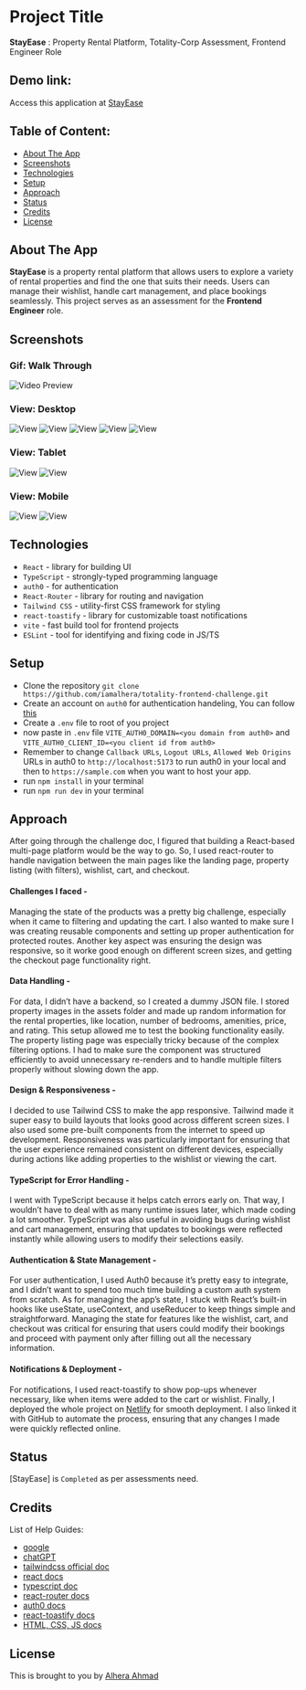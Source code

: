 # Project Title
**StayEase** : Property Rental Platform, Totality-Corp Assessment, Frontend Engineer Role

## Demo link:
Access this application at [StayEase](https://stayease-rental-platform.netlify.app/)

## Table of Content:

- [About The App](#about-the-app)
- [Screenshots](#screenshots)
- [Technologies](#technologies)
- [Setup](#setup)
- [Approach](#approach)
- [Status](#status)
- [Credits](#credits)
- [License](#license)

## About The App
**StayEase** is a property rental platform that allows users to explore a variety of rental properties and find the one that suits their needs. Users can manage their wishlist, handle cart management, and place bookings seamlessly. This project serves as an assessment for the **Frontend Engineer** role.

## Screenshots

### Gif: Walk Through
![Video Preview](/static/stayease.gif)


### View: Desktop
![View](/static/desktop_homepage.png)
![View](/static/desktop_property_listing.png)
![View](/static/desktop_wishlist.png)
![View](/static/desktop_cart.png)
![View](/static/desktop_checkout.png)

### View: Tablet
![View](/static/tablet_homepage.png)
![View](/static/tablet_property_listing.png)

### View: Mobile
![View](/static/mobile_homepage.png)
![View](/static/mobile_property_listing.png)


## Technologies
- `React` -  library for building UI
- `TypeScript` - strongly-typed programming language 
- `auth0` - for authentication 
- `React-Router` - library for routing and navigation
- `Tailwind CSS` - utility-first CSS framework for styling 
- `react-toastify` - library for customizable toast notifications 
- `vite` - fast build tool for frontend projects
- `ESLint` - tool for identifying and fixing code in JS/TS


## Setup
- Clone the repository `git clone https://github.com/iamalhera/totality-frontend-challenge.git`
- Create an account on `auth0` for authentication handeling, You can follow [this](https://youtu.be/oA-K3DfG1QY?si=jNQVVE-F1IzKVZgD)
- Create a `.env` file to root of you project
- now paste in `.env` file `VITE_AUTH0_DOMAIN=<you domain from auth0>` and `VITE_AUTH0_CLIENT_ID=<you client id from auth0>`
- Remember to change `Callback URLs`, `Logout URLs`, `Allowed Web Origins` URLs in auth0 to `http://localhost:5173` to run auth0 in your local and then to `https://sample.com` when you want to host your app.
- run `npm install` in your terminal
- run `npm run dev` in your terminal

## Approach
After going through the challenge doc, I figured that building a React-based multi-page platform would be the way to go. So, I used react-router to handle navigation between the main pages like the landing page, property listing (with filters), wishlist, cart, and checkout.

####  Challenges I faced -
Managing the state of the products was a pretty big challenge, especially when it came to filtering and updating the cart. I also wanted to make sure I was creating reusable components and setting up proper authentication for protected routes. Another key aspect was ensuring the design was responsive, so it worke good enough on different screen sizes, and getting the checkout page functionality right.

#### Data Handling -
For data, I didn’t have a backend, so I created a dummy JSON file. I stored property images in the assets folder and made up random information for the rental properties, like location, number of bedrooms, amenities, price, and rating. This setup allowed me to test the booking functionality easily. The property listing page was especially tricky because of the complex filtering options. I had to make sure the component was structured efficiently to avoid unnecessary re-renders and to handle multiple filters properly without slowing down the app.

#### Design & Responsiveness - 
I decided to use Tailwind CSS to make the app responsive. Tailwind made it super easy to build layouts that looks good across different screen sizes. I also used some pre-built components from the internet to speed up development. Responsiveness was particularly important for ensuring that the user experience remained consistent on different devices, especially during actions like adding properties to the wishlist or viewing the cart.

#### TypeScript for Error Handling -
I went with TypeScript because it helps catch errors early on. That way, I wouldn’t have to deal with as many runtime issues later, which made coding a lot smoother. TypeScript was also useful in avoiding bugs during wishlist and cart management, ensuring that updates to bookings were reflected instantly while allowing users to modify their selections easily.

#### Authentication & State Management -
For user authentication, I used Auth0 because it’s pretty easy to integrate, and I didn’t want to spend too much time building a custom auth system from scratch. As for managing the app’s state, I stuck with React’s built-in hooks like useState, useContext, and useReducer to keep things simple and straightforward. Managing the state for features like the wishlist, cart, and checkout was critical for ensuring that users could modify their bookings and proceed with payment only after filling out all the necessary information.

#### Notifications & Deployment -

For notifications, I used react-toastify to show pop-ups whenever necessary, like when items were added to the cart or wishlist. Finally, I deployed the whole project on [Netlify](https://app.netlify.com) for smooth deployment. I also linked it with GitHub to automate the process, ensuring that any changes I made were quickly reflected online.

 

## Status
[StayEase] is `Completed` as per assessments need.

## Credits
List of Help Guides:
- [google](https://google.com)
- [chatGPT](https://chat.openai.com)
- [tailwindcss official doc](https://tailwindcss.com/)
- [react docs](https://react.dev/)
- [typescript doc](https://www.typescriptlang.org/docs/handbook/intro.html)
- [react-router docs](https://reactrouter.com/en/main)
- [auth0 docs](https://auth0.com/docs)
- [react-toastify docs](https://fkhadra.github.io/react-toastify/introduction/)
- [HTML, CSS, JS docs](https://developer.mozilla.org/en-US/docs/Web/JavaScript)

## License

This is brought to you by [Alhera Ahmad](https://gentleshah.netlify.app)